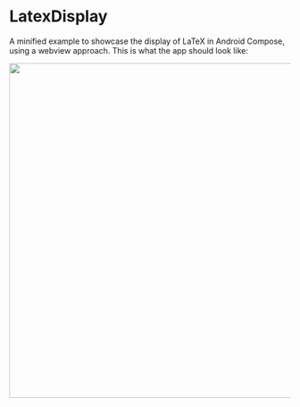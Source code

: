 # LatexDisplay

A minified example to showcase the display of LaTeX in Android Compose, using a webview approach.
This is what the app should look like:

<img src="https://github.com/cristimc8/LatexDisplay/assets/14197491/aa1d902b-8be3-46f1-8bf2-e45804d82175" height="600px" />

